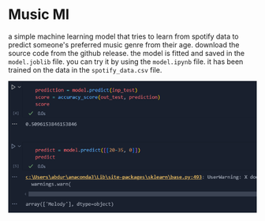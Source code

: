 # Music Ml

a simple machine learning model that tries to learn from spotify data to predict someone's preferred music genre from their age. download the source code from the github release. the model is fitted and saved in the `model.joblib` file. you can try it by using the `model.ipynb` file. it has been trained on the data in the `spotify_data.csv` file.


![alt text](image.png)